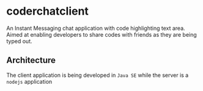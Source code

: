 # coderchatclient
An Instant Messaging chat application with code highlighting text area. Aimed at enabling developers to share codes with friends as they are being typed out.


## Architecture
The client application is being developed in ```Java SE``` while the server is a ```nodejs``` application
